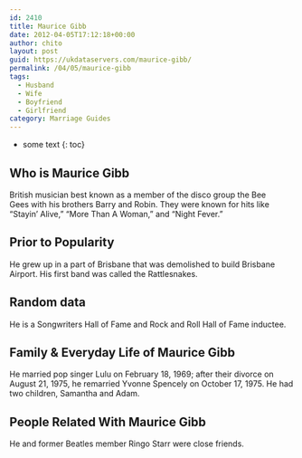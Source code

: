 ```yaml
---
id: 2410
title: Maurice Gibb
date: 2012-04-05T17:12:18+00:00
author: chito
layout: post
guid: https://ukdataservers.com/maurice-gibb/
permalink: /04/05/maurice-gibb
tags:
  - Husband
  - Wife
  - Boyfriend
  - Girlfriend
category: Marriage Guides
---
```


* some text
{: toc}
          
          
## Who is  Maurice Gibb
                  
                  
                  
British musician best known as a member of the disco group the Bee Gees with his brothers Barry and Robin. They were known for hits like &#8220;Stayin&#8217; Alive,&#8221; &#8220;More Than A Woman,&#8221; and &#8220;Night Fever.&#8221;
                  
                
                
                
## Prior to Popularity 
                  
                  
                  
He grew up in a part of Brisbane that was demolished to build Brisbane Airport. His first band was called the Rattlesnakes.
                  
                
                
                
## Random data 
                  
                  
                  
He is a Songwriters Hall of Fame and Rock and Roll Hall of Fame inductee.
                  
                
                
                
## Family & Everyday Life of Maurice Gibb
                  
                  
                  
He married pop singer Lulu on February 18, 1969; after their divorce on August 21, 1975, he remarried Yvonne Spencely on October 17, 1975. He had two children, Samantha and Adam.
                  
                
                
                
## People Related With  Maurice Gibb
                  
                  
                  
He and former Beatles member Ringo Starr were close friends.
                  
                
              
            
          
          
          
    
    
  
